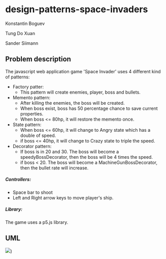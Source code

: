 # design-patterns-space-invaders

Konstantin Boguev

Tung Do Xuan

Sander Siimann

## Problem description

The javascript web application game 'Space Invader' uses 4 different kind of patterns:

* Factory patter: 
  * This pattern will create enemies, player, boss and bullets.
* Memento pattern: 
  * After killing the enemies, the boss will be created. 
  * When boss exist, boss has 50 percentage chance to save current properties.
  * When boss <= 80hp, it will restore the memento once.
* State pattern:
  * When boss <= 60hp, it will change to Angry state which has a double of speed.
  * if boss <= 40hp, it will change to Crazy state to triple the speed.
* Decorator pattern: 
  * If boss is in 20 and 30. The boss will become a speedyBossDecorator, then the boss will be 4 times the speed.
  * if boss < 20. The boss will become a MachineGunBossDecorator, then the bullet rate will increase.

##### Controllers:

* Space bar to shoot
* Left and Right arrow keys to move player's ship.

##### Library:

The game uses a p5.js library.

## UML

![](https://i.imgur.com/XbdlFRV.png))